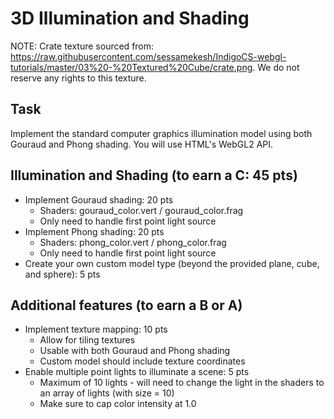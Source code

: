 # 3D Illumination and Shading
NOTE: Crate texture sourced from: https://raw.githubusercontent.com/sessamekesh/IndigoCS-webgl-tutorials/master/03%20-%20Textured%20Cube/crate.png. We do not reserve any rights to this texture.


## Task
Implement the standard computer graphics illumination model using both Gouraud and Phong shading. You will use HTML's WebGL2 API.

## Illumination and Shading (to earn a C: 45 pts)
- Implement Gouraud shading: 20 pts
  - Shaders: gouraud_color.vert / gouraud_color.frag
  - Only need to handle first point light source
- Implement Phong shading: 20 pts
  - Shaders: phong_color.vert / phong_color.frag
  - Only need to handle first point light source
- Create your own custom model type (beyond the provided plane, cube, and sphere): 5 pts

## Additional features (to earn a B or A)
- Implement texture mapping: 10 pts
  - Allow for tiling textures
  - Usable with both Gouraud and Phong shading
  - Custom model should include texture coordinates
- Enable multiple point lights to illuminate a scene: 5 pts
  - Maximum of 10 lights - will need to change the light in the shaders to an array of lights (with size = 10)
  - Make sure to cap color intensity at 1.0
